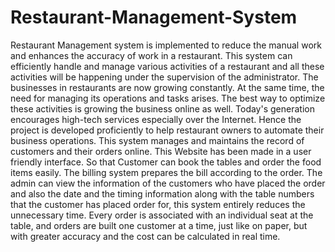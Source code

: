 # Restaurant-Management-System
Restaurant Management system is implemented to reduce the manual work and enhances the accuracy of work in a restaurant. This system can efficiently handle and manage various activities of a restaurant and all these activities will be happening under the supervision of the administrator. The businesses in restaurants are now growing constantly. At the same time, the need for managing its operations and tasks arises. The best way to optimize these activities is growing the business online as well. Today's generation encourages high-tech services especially over the Internet. Hence the project is developed proficiently to help restaurant owners to automate their business operations. This system manages and maintains the record of customers and their orders online. This Website has been made in a user friendly interface. So that Customer can book the tables and order the food items easily. The billing system prepares the bill according to the order. The admin can view the information of the customers who have placed the order and also the date and the timing information along with the table numbers that the customer has placed order for, this system entirely reduces the unnecessary time. Every order is associated with an individual seat at the table, and orders are built one customer at a time, just like on paper, but with greater accuracy and the cost can be calculated in real time.

